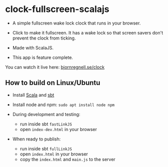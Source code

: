 # clock-fullscreen-scalajs

* A simple fullscreen wake lock clock that runs in your browser.

* Click to make it fullscreen. It has a wake lock so that screen savers don't prevent the clock from ticking.

* Made with ScalaJS.

* This app is feature complete.

You can watch it live here: [bjornregnell.se/clock](https://bjornregnell.se/clock)

## How to build on Linux/Ubuntu

* Install [Scala](https://scala-lang.org/download/) and [sbt](https://www.scala-sbt.org/)
* Install node and npm: `sudo apt install node npm`
* During development and testing:
  * run inside sbt `fastLinkJS`
  * open `index-dev.html` in your browser

* When ready to publish:
  * run inside sbt `fullLinkJS`
  * open `index.html` in your browser
  * copy the `index.html` and `main.js` to the server
